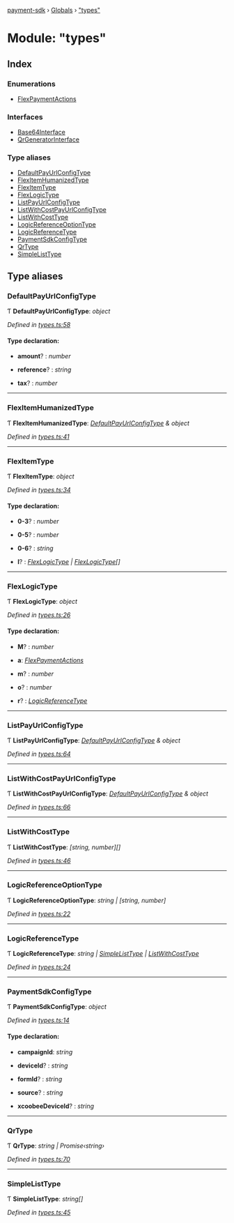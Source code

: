 [payment-sdk](../README.md) › [Globals](../globals.md) › ["types"](_types_.md)

# Module: "types"

## Index

### Enumerations

* [FlexPaymentActions](../enums/_types_.flexpaymentactions.md)

### Interfaces

* [Base64Interface](../interfaces/_types_.base64interface.md)
* [QrGeneratorInterface](../interfaces/_types_.qrgeneratorinterface.md)

### Type aliases

* [DefaultPayUrlConfigType](_types_.md#defaultpayurlconfigtype)
* [FlexItemHumanizedType](_types_.md#flexitemhumanizedtype)
* [FlexItemType](_types_.md#flexitemtype)
* [FlexLogicType](_types_.md#flexlogictype)
* [ListPayUrlConfigType](_types_.md#listpayurlconfigtype)
* [ListWithCostPayUrlConfigType](_types_.md#listwithcostpayurlconfigtype)
* [ListWithCostType](_types_.md#listwithcosttype)
* [LogicReferenceOptionType](_types_.md#logicreferenceoptiontype)
* [LogicReferenceType](_types_.md#logicreferencetype)
* [PaymentSdkConfigType](_types_.md#paymentsdkconfigtype)
* [QrType](_types_.md#qrtype)
* [SimpleListType](_types_.md#simplelisttype)

## Type aliases

###  DefaultPayUrlConfigType

Ƭ **DefaultPayUrlConfigType**: *object*

*Defined in [types.ts:58](https://github.com/XcooBee/payment-sdk-js/blob/279407d/src/types.ts#L58)*

#### Type declaration:

* **amount**? : *number*

* **reference**? : *string*

* **tax**? : *number*

___

###  FlexItemHumanizedType

Ƭ **FlexItemHumanizedType**: *[DefaultPayUrlConfigType](_types_.md#defaultpayurlconfigtype) & object*

*Defined in [types.ts:41](https://github.com/XcooBee/payment-sdk-js/blob/279407d/src/types.ts#L41)*

___

###  FlexItemType

Ƭ **FlexItemType**: *object*

*Defined in [types.ts:34](https://github.com/XcooBee/payment-sdk-js/blob/279407d/src/types.ts#L34)*

#### Type declaration:

* **0-3**? : *number*

* **0-5**? : *number*

* **0-6**? : *string*

* **l**? : *[FlexLogicType](_types_.md#flexlogictype) | [FlexLogicType](_types_.md#flexlogictype)[]*

___

###  FlexLogicType

Ƭ **FlexLogicType**: *object*

*Defined in [types.ts:26](https://github.com/XcooBee/payment-sdk-js/blob/279407d/src/types.ts#L26)*

#### Type declaration:

* **M**? : *number*

* **a**: *[FlexPaymentActions](../enums/_types_.flexpaymentactions.md)*

* **m**? : *number*

* **o**? : *number*

* **r**? : *[LogicReferenceType](_types_.md#logicreferencetype)*

___

###  ListPayUrlConfigType

Ƭ **ListPayUrlConfigType**: *[DefaultPayUrlConfigType](_types_.md#defaultpayurlconfigtype) & object*

*Defined in [types.ts:64](https://github.com/XcooBee/payment-sdk-js/blob/279407d/src/types.ts#L64)*

___

###  ListWithCostPayUrlConfigType

Ƭ **ListWithCostPayUrlConfigType**: *[DefaultPayUrlConfigType](_types_.md#defaultpayurlconfigtype) & object*

*Defined in [types.ts:66](https://github.com/XcooBee/payment-sdk-js/blob/279407d/src/types.ts#L66)*

___

###  ListWithCostType

Ƭ **ListWithCostType**: *[string, number][]*

*Defined in [types.ts:46](https://github.com/XcooBee/payment-sdk-js/blob/279407d/src/types.ts#L46)*

___

###  LogicReferenceOptionType

Ƭ **LogicReferenceOptionType**: *string | [string, number]*

*Defined in [types.ts:22](https://github.com/XcooBee/payment-sdk-js/blob/279407d/src/types.ts#L22)*

___

###  LogicReferenceType

Ƭ **LogicReferenceType**: *string | [SimpleListType](_types_.md#simplelisttype) | [ListWithCostType](_types_.md#listwithcosttype)*

*Defined in [types.ts:24](https://github.com/XcooBee/payment-sdk-js/blob/279407d/src/types.ts#L24)*

___

###  PaymentSdkConfigType

Ƭ **PaymentSdkConfigType**: *object*

*Defined in [types.ts:14](https://github.com/XcooBee/payment-sdk-js/blob/279407d/src/types.ts#L14)*

#### Type declaration:

* **campaignId**: *string*

* **deviceId**? : *string*

* **formId**? : *string*

* **source**? : *string*

* **xcoobeeDeviceId**? : *string*

___

###  QrType

Ƭ **QrType**: *string | Promise‹string›*

*Defined in [types.ts:70](https://github.com/XcooBee/payment-sdk-js/blob/279407d/src/types.ts#L70)*

___

###  SimpleListType

Ƭ **SimpleListType**: *string[]*

*Defined in [types.ts:45](https://github.com/XcooBee/payment-sdk-js/blob/279407d/src/types.ts#L45)*
